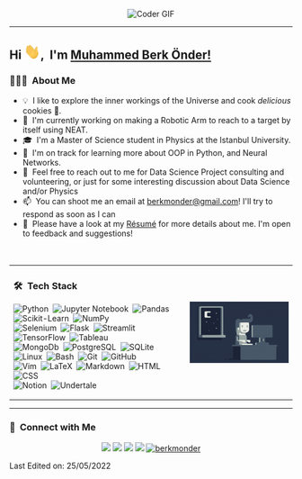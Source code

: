 <p align="center">
  <img src="https://static.wixstatic.com/media/fcafd2_592d28e6bd6c4d589a15555ee4315e92~mv2.gif" alt="Coder GIF" width="640" height="360">
</p>

-----
## Hi <img src="hi.gif" width="29px">, &nbsp;I'm [Muhammed Berk Önder!](https://berkmonder.github.io/about)

### 👨🏻‍💻 &nbsp;About Me

- 💡 &nbsp;I like to explore the inner workings of the Universe and cook _delicious_ cookies 🍪.
- 🔭 &nbsp;I'm currently working on making a Robotic Arm to reach to a target by itself using NEAT.
- 🎓 &nbsp;I'm a Master of Science student in Physics at the Istanbul University.
- 🌱 &nbsp;I'm on track for learning more about OOP in Python, and Neural Networks.
- 💬 &nbsp;Feel free to reach out to me for Data Science Project consulting and volunteering, or just for some interesting discussion about Data Science and/or Physics
- 📫 &nbsp;You can shoot me an email at berkmonder@gmail.com! I'll try to respond as soon as I can
- 📄 &nbsp;Please have a look at my [Résumé](https://berkmonder.github.io/resume.pdf) for more details about me. I'm open to feedback and suggestions!
<br/><br/><br/>

<table border="0">
<tr>
<td>

### 🛠 &nbsp;Tech Stack

![Python](https://img.shields.io/badge/-Python-05122A?style=flat&logo=python)&nbsp;
![Jupyter Notebook](https://img.shields.io/badge/-Jupyter_Notebook-05122A?style=flat&logo=Jupyter)&nbsp;
![Pandas](https://img.shields.io/badge/-Pandas-05122A?style=flat&logo=pandas)&nbsp;
![Scikit-Learn](https://img.shields.io/badge/-Scikit_Learn-05122A?style=flat&logo=scikit-learn)&nbsp;
![NumPy](https://img.shields.io/badge/-NumPy-05122A?style=flat&logo=NumPy&logoColor=276DC3)\
![Selenium](https://img.shields.io/badge/-Selenium-05122A?style=flat&logo=Selenium)&nbsp;
![Flask](https://img.shields.io/badge/-Flask-05122A?style=flat&logo=flask)&nbsp;
![Streamlit](https://img.shields.io/badge/-Streamlit-05122A?style=flat&logo=Streamlit)&nbsp;
![TensorFlow](https://img.shields.io/badge/-TensorFlow-05122A?style=flat&logo=TensorFlow)&nbsp;
![Tableau](https://img.shields.io/badge/-Tableau-05122A?style=flat&logo=Tableau)\
![MongoDb](https://img.shields.io/badge/-MongoDb-05122A?style=flat&logo=MongoDb)&nbsp;
![PostgreSQL](https://img.shields.io/badge/-PostgreSQL-05122A?style=flat&logo=PostgreSQL)&nbsp;
![SQLite](https://img.shields.io/badge/-SQLite-05122A?style=flat&logo=SQLite&logoColor=003B57)\
![Linux](https://img.shields.io/badge/-Linux-05122A?style=flat&logo=Linux&logoColor=276DC3)&nbsp;
![Bash](https://img.shields.io/badge/-Bash-05122A?style=flat&logo=GNUBash)&nbsp;
![Git](https://img.shields.io/badge/-Git-05122A?style=flat&logo=git)&nbsp;
![GitHub](https://img.shields.io/badge/-GitHub-05122A?style=flat&logo=github)\
![Vim](https://img.shields.io/badge/-Vim-05122A?style=flat&logo=Vim&logoColor=019733)&nbsp;
![LaTeX](https://img.shields.io/badge/-LaTeX-05122A?style=flat&logo=LaTeX&logoColor=008080)&nbsp;
![Markdown](https://img.shields.io/badge/-Markdown-05122A?style=flat&logo=markdown&logoColor=000000)&nbsp;
![HTML](https://img.shields.io/badge/-HTML-05122A?style=flat&logo=HTML5)&nbsp;
![CSS](https://img.shields.io/badge/-CSS-05122A?style=flat&logo=CSS3&logoColor=1572B6)\
![Notion](https://img.shields.io/badge/-Notion-05122A?style=flat&logo=Notion)&nbsp;
![Undertale](https://img.shields.io/badge/-Heart-05122A?style=flat&logo=Undertale&logoColor=E71D29)&nbsp;
</td>
<td>
<img alt="Night Coding" src="night_coding.gif" align="right"/>
</td>
</tr>
</table>

---
### 🤝 &nbsp;Connect with Me

<p align="center">
  <a href="https://berkmonder.github.io"><img src="https://img.shields.io/badge/-github.io-3423A6?style=flat&logo=Google-Chrome&logoColor=white"/></a>
  <a href="https://www.linkedin.com/in/berk-monder-pi1415926535/"><img src="https://img.shields.io/badge/-Muhammed%20Berk%20Önder-0077B5?style=flat&logo=Linkedin&logoColor=white"/></a>
  <a href="mailto:berkmonder@gmail.com"><img src="https://img.shields.io/badge/-berkmonder@gmail-D14836?style=flat&logo=Gmail&logoColor=white"/></a>
  <a href="https://lichess.org/@/monder"><img src="https://img.shields.io/badge/-monder-05122A?style=flat&logo=Lichess&logoColor=white"/></a>
  <a href="https://github.com/berkmonder">
    <img src="https://komarev.com/ghpvc/?username=berkmonder&label=Views&color=blue&style=plastic" alt="berkmonder" />
  </a>
</p>

Last Edited on: 25/05/2022
